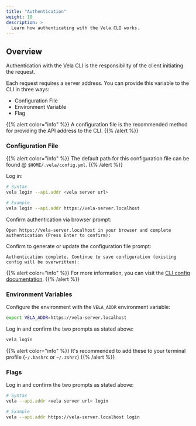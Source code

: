 ```yaml
---
title: "Authentication"
weight: 10
description: >
  Learn how authenticating with the Vela CLI works.
---
```


## Overview

Authentication with the Vela CLI is the responsibility of the client initiating the request.

Each request requires a server address. You can provide this variable to the CLI in three ways:

- Configuration File
- Environment Variable
- Flag

{{% alert color="info" %}}
A configuration file is the recommended method for providing the API address to the CLI.
{{% /alert %}}

### Configuration File

{{% alert color="info" %}}
The default path for this configuration file can be found @ `$HOME/.vela/config.yml`.
{{% /alert %}}

Log in:

```sh
# Syntax
vela login --api.addr <vela server url>

# Example
vela login --api.addr https://vela-server.localhost
```

Confirm authentication via browser prompt:

```
Open https://vela-server.localhost in your browser and complete authentication (Press Enter to confirm):
```

Confirm to generate or update the configuration file prompt:

```
Authentication complete. Continue to save configuration (existing config will be overwritten):
```

{{% alert color="info" %}}
For more information, you can visit the [CLI config documentation](/docs/reference/cli/config/).
{{% /alert %}}

### Environment Variables

Configure the environment with the `VELA_ADDR` environment variable:

```sh
export VELA_ADDR=https://vela-server.localhost
```

Log in and confirm the two prompts as stated above:

```sh
vela login
```

{{% alert color="info" %}}
It's recommended to add these to your terminal profile (`~/.bashrc` or `~/.zshrc`)
{{% /alert %}}

### Flags

Log in and confirm the two prompts as stated above:

```sh
# Syntax
vela --api.addr <vela server url> login

# Example
vela --api.addr https://vela-server.localhost login
```
